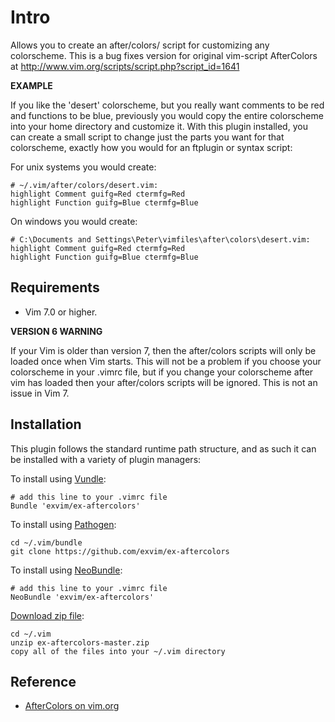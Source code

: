 # Intro

Allows you to create an after/colors/ script for customizing any colorscheme.
This is a bug fixes version for original vim-script AfterColors at 
http://www.vim.org/scripts/script.php?script_id=1641

**EXAMPLE**

If you like the 'desert' colorscheme, but you really want comments to be red and functions to be blue, previously you would copy the entire colorscheme into your home directory and customize it.  With this plugin installed, you can create a small script to change just the parts you want for that colorscheme, exactly how you would for an ftplugin or syntax script:

For unix systems you would create:

    # ~/.vim/after/colors/desert.vim:
    highlight Comment guifg=Red ctermfg=Red
    highlight Function guifg=Blue ctermfg=Blue

On windows you would create:

    # C:\Documents and Settings\Peter\vimfiles\after\colors\desert.vim:
    highlight Comment guifg=Red ctermfg=Red
    highlight Function guifg=Blue ctermfg=Blue


## Requirements

- Vim 7.0 or higher.

**VERSION 6 WARNING**

If your Vim is older than version 7, then the after/colors scripts will only be loaded 
once when Vim starts.  This will not be a problem if you choose your colorscheme in your 
.vimrc file, but if you change your colorscheme after vim has loaded then your after/colors 
scripts will be ignored.  This is not an issue in Vim 7.

## Installation

This plugin follows the standard runtime path structure, and as such it can 
be installed with a variety of plugin managers:
    
To install using [Vundle](https://github.com/gmarik/vundle):

    # add this line to your .vimrc file
    Bundle 'exvim/ex-aftercolors'

To install using [Pathogen](https://github.com/tpope/vim-pathogen):

    cd ~/.vim/bundle
    git clone https://github.com/exvim/ex-aftercolors

To install using [NeoBundle](https://github.com/Shougo/neobundle.vim):

    # add this line to your .vimrc file
    NeoBundle 'exvim/ex-aftercolors'

[Download zip file](https://github.com/exvim/ex-aftercolors/archive/master.zip):

    cd ~/.vim
    unzip ex-aftercolors-master.zip
    copy all of the files into your ~/.vim directory

## Reference

* [AfterColors on vim.org](http://www.vim.org/scripts/script.php?script_id=1641)

